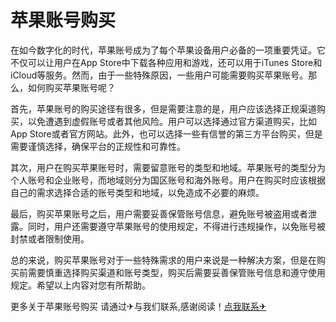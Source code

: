 # 苹果账号购买

在如今数字化的时代，苹果账号成为了每个苹果设备用户必备的一项重要凭证。它不仅可以让用户在App Store中下载各种应用和游戏，还可以用于iTunes Store和iCloud等服务。然而，由于一些特殊原因，一些用户可能需要购买苹果账号。那么，如何购买苹果账号呢？

首先，苹果账号的购买途径有很多，但是需要注意的是，用户应该选择正规渠道购买，以免遭遇到虚假账号或者其他风险。用户可以选择通过官方渠道购买，比如App Store或者官方网站。此外，也可以选择一些有信誉的第三方平台购买，但是需要谨慎选择，确保平台的正规性和可靠性。

其次，用户在购买苹果账号时，需要留意账号的类型和地域。苹果账号的类型分为个人账号和企业账号，而地域则分为国区账号和海外账号。用户在购买时应该根据自己的需求选择合适的账号类型和地域，以免造成不必要的麻烦。

最后，购买苹果账号之后，用户需要妥善保管账号信息，避免账号被盗用或者泄露。同时，用户还需要遵守苹果账号的使用规定，不得进行违规操作，以免账号被封禁或者限制使用。

总的来说，购买苹果账号对于一些特殊需求的用户来说是一种解决方案，但是在购买前需要慎重选择购买渠道和账号类型，购买后需要妥善保管账号信息和遵守使用规定。希望以上内容对您有所帮助。

更多关于苹果账号购买 请通过✈与我们联系,感谢阅读！[点我联系✈](https://auth.G208.com)